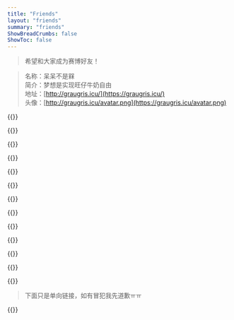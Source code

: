 ```yaml
---
title: "Friends"
layout: "friends"
summary: "friends"
ShowBreadCrumbs: false
ShowToc: false
---
```

<style>
.post-meta {
    display: none;
  }
</style>


> 希望和大家成为赛博好友！

> 名称：呆呆不是槑  
> 简介：梦想是实现旺仔牛奶自由  
> 地址：[http://graugris.icu/](https://graugris.icu/)  
> 头像：[http://graugris.icu/avatar.png](https://graugris.icu/avatar.png)

{{<friend name="小球飞鱼" url="https://mantyke.icu/" logo="/mantyke.png" word="我们会一起遇见鲸鱼吗？">}}

{{<friend name="Muko" url="https://oaad.iceco.icu/" logo="https://oaad.iceco.icu/avater.png" word="我以前没得选，现在我想做个绝望的文盲.">}}

{{<friend name="蝴蝶曾在此处" url="https://write.c7.io/tyou/" logo="https://files.steamedbread.pro/accounts/avatars/111/736/388/380/153/235/original/d032a02211aef199.jpeg" word="Strength can be built.">}}

{{<friend name="总是在做梦" url="https://www.alwaysdream.blog/" logo="/cq.jpeg" word="Just set fire to it and walk away.">}}

{{<friend name="山茶花舍" url="https://irithys.com" logo="https://cdn.jsdelivr.net/gh/irithys/cdn@1.1/photo/avatar3.webp" word="吕楪在记录自己的生活">}}

{{<friend name="谢谢所有的鱼" url="https://gregueria.icu/" logo="https://gregueria.icu/avatar.png" word="Hope my veins will bleed out of beautiful words.">}}

{{<friend name="Shixiaocaia" url="https://shixiaocaia.fun" logo="https://bu.dusays.com/2022/12/25/63a806f74cf5e.jpg" word="去做吧，反正都会后悔。">}}

{{<friend name="咖喱" url="https://joysblog.vercel.app" logo="https://joysblog.vercel.app/icons/apple-touch-icon.png" word="即使埋藏在内心也没关系">}}

{{<friend name="昼河万里" url="https://tothemoonriver.icu/" logo="https://tothemoonriver.icu/img/avatar_hu1f7fd3bb10d1d6e480fe680f98f799d1_738451_300x0_resize_box_3.png" word="一起去看月亮吧">}}

{{<friend name="EvanNotFound’s Blog" url="https://ohevan.com" logo="https://evan.beee.top/avatar.png" word="Evan的部落阁，用香港记者的速度更新文章">}}

{{<friend name="Mengru的空间" url="https://mengru.space/" logo="https://mengru.space/pages/avatar.png" word="Mengru在互联网上的小小角落">}}

{{<friend name="东俄勒冈群山" url="https://houdini.eu.org/" logo="https://houdini.eu.org/avatar.jpeg" word="它就像一个承诺，并几乎像一个下流的言行。">}}

{{<friend name="nanase" url="https://heyheynanase.vercel.app/" logo="https://heyheynanase.vercel.app/avatar.jpg" word="噢噢大陆居民">}}

> 下面只是单向链接，如有冒犯我先道歉ㅠㅠ

{{<friend name="白花恋诗" url="https://trails-of-isara.vercel.app/" logo="https://trails-of-isara.vercel.app/img/avatar_hu48f64c8d86fa41173b12f4da09770394_14255_300x0_resize_box_3.png" word="把最棒的吊桥效应献给你">}}
